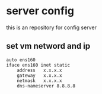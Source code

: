 # server config
this is an repository for config server


## set vm netword and ip
```
auto ens160
iface ens160 inet static
    address   x.x.x.x
    gateway   x.x.x.x
    netmask   x.x.x.x
    dns-nameserver 8.8.8.8
````
